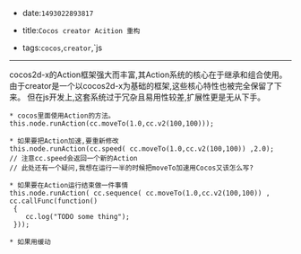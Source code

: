 * date:`1493022893817`


* title:`Cocos creator Acition 重构`
* tags:`cocos`,`creator`,`js

---

cocos2d-x的Action框架强大而丰富,其Action系统的核心在于继承和组合使用。
由于creator是一个以cocos2d-x为基础的框架,这些核心特性也被完全保留了下来。
但在js开发上,这套系统过于冗杂且易用性较差,扩展性更是无从下手。



    * cocos里面使用Action的方法。
    this.node.runAction(cc.moveTo(1.0,cc.v2(100,100)));

    * 如果要把Action加速,要重新修改
    this.node.runAction(cc.speed( cc.moveTo(1.0,cc.v2(100,100)) ,2.0);
    // 注意cc.speed会返回一个新的Action
    // 此处还有一个疑问,我想在运行一半的时候把moveTo加速用Cocos又该怎么写?

    * 如果要在Action运行结束做一件事情
    this.node.runAction( cc.sequence( cc.moveTo(1.0,cc.v2(100,100)) , cc.callFunc(function()
     {
        cc.log("TODO some thing");
     }));

    * 如果用缓动

